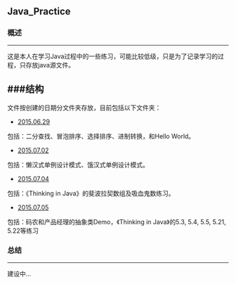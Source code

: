 ## Java_Practice

### 概述
---
这是本人在学习Java过程中的一些练习，可能比较低级，只是为了记录学习的过程，只存放java源文件。

###结构
---
文件按创建的日期分文件夹存放，目前包括以下文件夹：

* [2015.06.29](https://github.com/Leibnizhu/Java_Practice/tree/master/2015.06.29)

包括：二分查找、冒泡排序、选择排序、进制转换，和Hello World。

* [2015.07.02](https://github.com/Leibnizhu/Java_Practice/tree/master/2015.07.02)

包括：懒汉式单例设计模式、饿汉式单例设计模式。

* [2015.07.04](https://github.com/Leibnizhu/Java_Practice/tree/master/2015.07.04)

包括：《Thinking in Java》的斐波拉契数组及吸血鬼数练习。

* [2015.07.05](https://github.com/Leibnizhu/Java_Practice/tree/master/2015.07.05)

包括：码农和产品经理的抽象类Demo，《Thinking in Java》的5.3, 5.4, 5.5, 5.21, 5.22等练习


### 总结
---
建设中...
